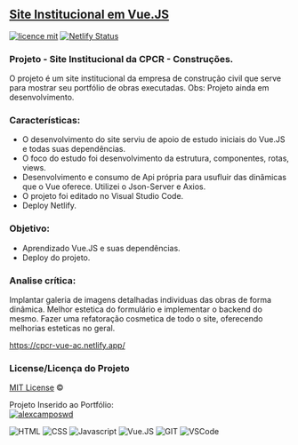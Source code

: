 ## <a href="https://cpcr-vue-ac.netlify.app/">Site Institucional em Vue.JS</a>
[![licence mit](https://img.shields.io/badge/licence-MIT-blue.svg)](https://github.com/alexcamposwd/site-vue/blob/main/LICENSE) 
[![Netlify Status](https://api.netlify.com/api/v1/badges/373a3c34-8dac-4be3-8f5a-f05b56352cd2/deploy-status)](https://app.netlify.com/sites/cpcr-vue-ac/deploys)

### Projeto - Site Institucional da CPCR - Construções.

O projeto é um site institucional da empresa de construção civil que serve para mostrar seu portfólio de obras executadas.
Obs: Projeto ainda em desenvolvimento.

### Características:

- O desenvolvimento do site serviu de apoio de estudo iniciais do Vue.JS e todas suas dependências.
- O foco do estudo foi desenvolvimento da estrutura, componentes, rotas, views.
- Desenvolvimento e consumo de Api própria para usufluir das dinâmicas que o Vue oferece. Utilizei o Json-Server e Axios.
- O projeto foi editado no Visual Studio Code.
- Deploy Netlify.

### Objetivo:

- Aprendizado Vue.JS e suas dependências.
- Deploy do projeto.

### Analise crítica:
Implantar galeria de imagens detalhadas individuas das obras de forma dinâmica.
Melhor estetica do formulário e implementar o backend do mesmo.
Fazer uma refatoração cosmetica de todo o site, oferecendo melhorias esteticas no geral.

https://cpcr-vue-ac.netlify.app/

### License/Licença do Projeto
[MIT License](./LICENSE) ©

Projeto Inserido ao Portfólio:<br/>
[![alexcamposwd]( https://img.shields.io/badge/-alexcamposwd-blue )](https://alexcamposwd.netlify.app/)

![HTML]( https://img.shields.io/badge/HTML5-E34F26?style=for-the-badge&logo=html5&logoColor=white
) ![CSS](https://img.shields.io/badge/CSS3-1572B6?style=for-the-badge&logo=css3&logoColor=white
) ![Javascript]( https://img.shields.io/badge/JavaScript-F7DF1E?style=for-the-badge&logo=javascript&logoColor=black) 
![Vue.JS]( https://img.shields.io/badge/Vue.js-35495E?style=for-the-badge&logo=vuedotjs&logoColor=4FC08D) 
![GIT]( https://img.shields.io/badge/Git-F05032?style=for-the-badge&logo=git&logoColor=white) 
![VSCode]( https://img.shields.io/badge/Visual_Studio_Code-0078D4?style=for-the-badge&logo=visual%20studio%20code&logoColor=white) 
